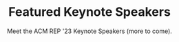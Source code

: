 ---
widget: people
headless: true
active: false
weight: 15
title: Featured Keynote Speakers
subtitle: >-
  Meet the ACM REP '23 Keynote Speakers (more to come).
content:
  user_groups:
    - Keynote Speaker
design:
  columns: '2'
  show_social: false
  show_interests: false
  background: {}
advanced:
  css_style: ''
  css_class: ''
---